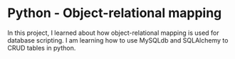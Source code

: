 # Python - Object-relational mapping

In this project, I learned about how object-relational mapping is used for
database scripting. I am learning how to use MySQLdb and SQLAlchemy to CRUD tables in python.

